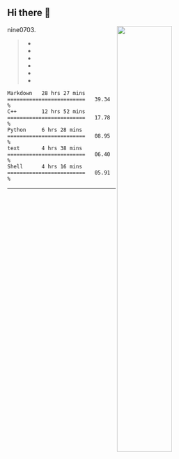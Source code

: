 ## Hi there 👋

[<img align="right" width="50%" src="https://github-readme-stats-nine0703.vercel.app/api?username=nine0703&theme=dark&show_icons=true">](https://metrics.lecoq.io/nine0703?template=classic)

nine0703.
> -
> -
> -
> -
> -
> -
> 

<!--START_SECTION:waka-->
```text
Markdown   28 hrs 27 mins  =========================   39.34 % 
C++        12 hrs 52 mins  =========================   17.78 % 
Python     6 hrs 28 mins   =========================   08.95 % 
text       4 hrs 38 mins   =========================   06.40 % 
Shell      4 hrs 16 mins   =========================   05.91 % 
```
<!--END_SECTION:waka-->
---
